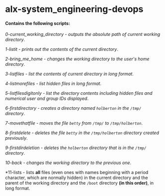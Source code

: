 # alx-system_engineering-devops #
#### Contains the following scripts: ####
*0-current_working_directory - outputs the absolute path of current working directory*.

*1-listit - prints out the contents of the current directory*.

*2-bring_me_home - changes the working directory to the user's home directory*.

*3-listfiles - list the contents of current directory in long format*.

*4-listmorefiles - list hidden files in long format*.

*5-listfilesdigitonly - list the directory contents including hidden files and numerical user and group IDs displayed*.

*6-firstdirectory - creates a directory named `holberton` in the `/tmp/` directory*.

*7-movethatfile - moves the file `betty` from `/tmp/` to `/tmp/holberton`*.

*8-firstdelete - deletes the file `betty` in the `/tmp/holberton` directory created previously*.

*9-firstdirdeletion - deletes the `holberton` directory that is in the `/tmp/` directory*.

*10-back - changes the working directory to the previous one*.

*11-lists - lists **all** files (even ones with names beginning with a period character, which are normally hidden) in the current directory and the parent of the working directory and the `/boot` directory **(in this order)**, in long format.

